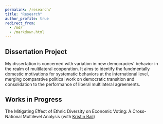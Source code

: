 ```yaml
---
permalink: /research/
title: "Research"
author_profile: true
redirect_from: 
  - /md/
  - /markdown.html
---
```


## Dissertation Project

My dissertation is concerned with variation in new democracies' behavior in the realm of multilateral cooperation. It aims to identify the fundmentally domestic motivations for systematic behaviors at the international level, merging comparative political work on democratic transition and consolidation to the performance of liberal multilateral agreements.


## Works in Progress

The Mitigating Effect of Ethnic Diversity on Economic Voting: A Cross-National Multilevel Analysis (with [Kristin Bail](https://pol.illinois.edu/directory/profile/bail2))